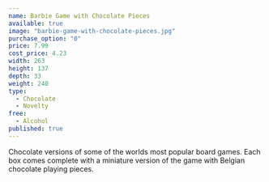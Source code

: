 ```yaml
---
name: Barbie Game with Chocolate Pieces
available: true
image: "barbie-game-with-chocolate-pieces.jpg"
purchase_option: "0"
price: 7.99
cost_price: 4.23
width: 263
height: 137
depth: 33
weight: 240
type: 
  - Chocolate
  - Novelty
free: 
  - Alcohol
published: true
---
```


Chocolate versions of some of the worlds most popular board games. Each box comes complete with a miniature version of the game with Belgian chocolate playing pieces.

